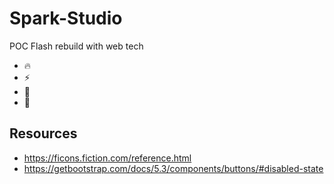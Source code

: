 # Spark-Studio

POC Flash rebuild with web tech

- 🔥
- ⚡️
- 📸
- 🔋

## Resources

- https://ficons.fiction.com/reference.html
- https://getbootstrap.com/docs/5.3/components/buttons/#disabled-state
